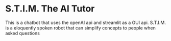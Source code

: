 <h1>S.T.I.M. The AI Tutor</h1>

This is a chatbot that uses the openAI api and streamlit as a GUI api. S.T.I.M. is a eloquently spoken robot that can simplify concepts to people when asked questions

